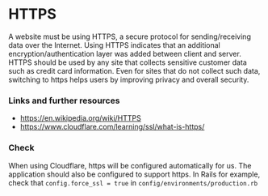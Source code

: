 # HTTPS

A website must be using HTTPS, a secure protocol for sending/receiving data over the Internet.
Using HTTPS indicates that an additional encryption/authentication layer was added between client and server.
HTTPS should be used by any site that collects sensitive customer data such as credit card information.
Even for sites that do not collect such data, switching to https helps users by improving privacy and overall security.

### Links and further resources

* <https://en.wikipedia.org/wiki/HTTPS>
* <https://www.cloudflare.com/learning/ssl/what-is-https/>

### Check

When using Cloudflare, https will be configured automatically for us.
The application should also be configured to support https. In Rails for example, check that `config.force_ssl = true` in `config/environments/production.rb`

